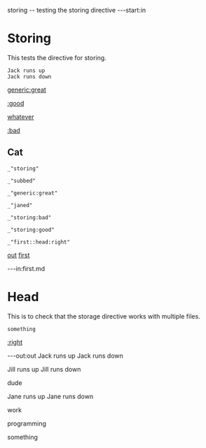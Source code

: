 storing -- testing the storing directive
---start:in
# Storing

This tests the directive for storing. 

    Jack runs up
    Jack runs down

[](# "transform: |sub Jack, Jill | store subbed")

[](# ": |sub Jack, Jane | store janed")

[generic:great](# "store:dude")

[:good](# "store:programming")

[whatever]()

[:bad](# "store:work")

## Cat

    _"storing"

    _"subbed"

    _"generic:great"

    _"janed"

    _"storing:bad"

    _"storing:good"

    _"first::head:right"

[out](# "save:")
[first](first.md "load:")

---in:first.md
# Head

This is to check that the storage directive works with multiple files.

    something

[:right](# "store:")

---out:out
Jack runs up
Jack runs down

Jill runs up
Jill runs down

dude

Jane runs up
Jane runs down

work

programming

something
